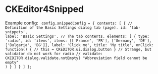 CKEditor4Snipped
================

Example config:
<code>
    config.snippedConfig =
            {
                contents: [
                    {
                        // Definition of the Basic Settings dialog tab (page).
                        id: 'tab-snippets',
                        label: 'Basic Settings',
                        // The tab contents.
                        elements: [
                            {
                                type: 'radio',
                                id: 'items',
                                items: [['France', 'FR'], ['Germany', 'DE'], ['Bulgaria', 'BG']],
                                label: 'Click me',
                                title: 'My title',
                                onClick: function() {
                                    // this = CKEDITOR.ui.dialog.button
                                }
                                // Strange, but validator do not work for radio
                                // validate: CKEDITOR.dialog.validate.notEmpty( "Abbreviation field cannot be empty" )
                            }
                        ]
                    }
                ]
            };
<code>